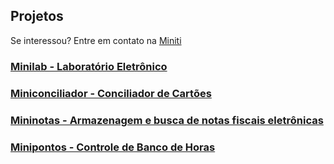 ## Projetos

Se interessou? Entre em contato na [Miniti](https://miniti.com.br])

### [Minilab - Laboratório Eletrônico](https://miniti.com.br/docs/minilab/)

### [Miniconciliador - Conciliador de Cartões](https://miniti.com.br/docs/miniconciliador/)

### [Mininotas - Armazenagem e busca de notas fiscais eletrônicas](https://miniti.com.br/docs/mininotas/)

### [Minipontos - Controle de Banco de Horas](https://miniti.com.br/docs/minipontos/)

